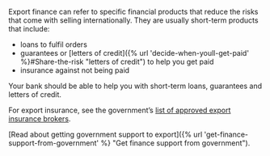 Export finance can refer to specific financial products that reduce the risks that come with selling internationally. They are usually short-term products that include:

* loans to fulfil orders
* guarantees or [letters of credit]({% url 'decide-when-youll-get-paid' %}#Share-the-risk "letters of credit") to help you get paid
* insurance against not being paid

Your bank should be able to help you with short-term loans, guarantees and letters of credit.

For export insurance, see the government&rsquo;s [list of approved export insurance brokers](https://www.gov.uk/government/publications/uk-export-finance-insurance-list-of-approved-brokers/export-insurance-approved-brokers "UK Export Finance approved insurance brokers").

[Read about getting government support to export]({% url 'get-finance-support-from-government' %} "Get finance support from government").
